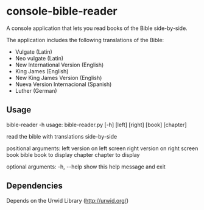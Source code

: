 # console-bible-reader

A console application that lets you read books of the Bible side-by-side.

The application includes the following translations of the Bible:

 * Vulgate (Latin)
 * Neo vulgate (Latin)
 * New International Version (English)
 * King James (English)
 * New King James Version (English)
 * Nueva Version Internacional (Spanish)
 * Luther (German)

## Usage
bible-reader -h
usage: bible-reader.py [-h] [left] [right] [book] [chapter]

read the bible with translations side-by-side

positional arguments:
  left        version on left screen
  right       version on right screen
  book        bible book to display
  chapter     chapter to display

optional arguments:
  -h, --help  show this help message and exit


## Dependencies

Depends on the Urwid Library (http://urwid.org/)

